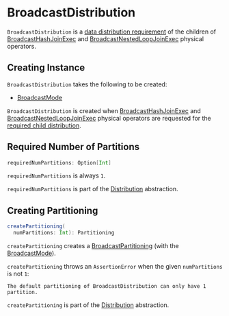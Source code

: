 # BroadcastDistribution

`BroadcastDistribution` is a [data distribution requirement](Distribution.md) of the children of [BroadcastHashJoinExec](BroadcastHashJoinExec.md) and [BroadcastNestedLoopJoinExec](BroadcastNestedLoopJoinExec.md) physical operators.

## Creating Instance

`BroadcastDistribution` takes the following to be created:

* <span id="mode"> [BroadcastMode](BroadcastMode.md)

`BroadcastDistribution` is created when [BroadcastHashJoinExec](BroadcastHashJoinExec.md) and [BroadcastNestedLoopJoinExec](BroadcastNestedLoopJoinExec.md) physical operators are requested for the [required child distribution](SparkPlan.md#requiredChildDistribution).

## <span id="requiredNumPartitions"> Required Number of Partitions

```scala
requiredNumPartitions: Option[Int]
```

`requiredNumPartitions` is always `1`.

`requiredNumPartitions` is part of the [Distribution](Distribution.md#requiredNumPartitions) abstraction.

## <span id="createPartitioning"> Creating Partitioning

```scala
createPartitioning(
  numPartitions: Int): Partitioning
```

`createPartitioning` creates a [BroadcastPartitioning](Partitioning.md#BroadcastPartitioning) (with the [BroadcastMode](#mode)).

`createPartitioning` throws an `AssertionError` when the given `numPartitions` is not `1`:

```text
The default partitioning of BroadcastDistribution can only have 1 partition.
```

`createPartitioning` is part of the [Distribution](Distribution.md#createPartitioning) abstraction.
